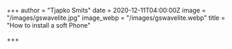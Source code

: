 +++
author = "Tjapko Smits"
date = 2020-12-11T04:00:00Z
image = "/images/gswavelite.jpg"
image_webp = "/images/gswavelite.webp"
title = "How to install a soft Phone"

+++
